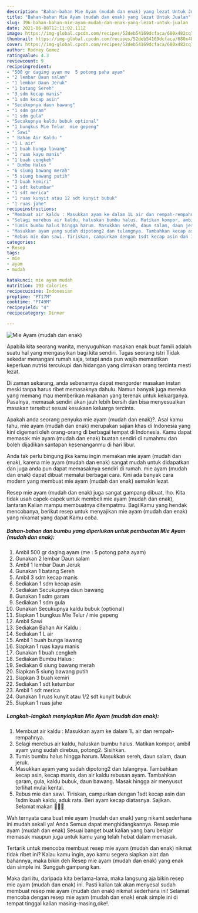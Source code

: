```yaml
---
description: "Bahan-bahan Mie Ayam (mudah dan enak) yang lezat Untuk Jualan"
title: "Bahan-bahan Mie Ayam (mudah dan enak) yang lezat Untuk Jualan"
slug: 396-bahan-bahan-mie-ayam-mudah-dan-enak-yang-lezat-untuk-jualan
date: 2021-06-08T12:11:02.111Z
image: https://img-global.cpcdn.com/recipes/52deb54169dcfaca/680x482cq70/mie-ayam-mudah-dan-enak-foto-resep-utama.jpg
thumbnail: https://img-global.cpcdn.com/recipes/52deb54169dcfaca/680x482cq70/mie-ayam-mudah-dan-enak-foto-resep-utama.jpg
cover: https://img-global.cpcdn.com/recipes/52deb54169dcfaca/680x482cq70/mie-ayam-mudah-dan-enak-foto-resep-utama.jpg
author: Rodney Gomez
ratingvalue: 4.3
reviewcount: 9
recipeingredient:
- "500 gr daging ayam me  5 potong paha ayam"
- "2 lembar Daun salam"
- "1 lembar Daun Jeruk"
- "1 batang Sereh"
- "3 sdm kecap manis"
- "1 sdm kecap asin"
- "Secukupnya daun bawang"
- "1 sdm garam"
- "1 sdm gula"
- "Secukupnya kaldu bubuk optional"
- "1 bungkus Mie Telur  mie gepeng"
- " Sawi"
- " Bahan Air Kaldu "
- "1 L air"
- "1 buah bunga lawang"
- "1 ruas kayu manis"
- "1 buah cengkeh"
- " Bumbu Halus "
- "6 siung bawang merah"
- "5 siung bawang putih"
- "3 buah kemiri"
- "1 sdt ketumbar"
- "1 sdt merica"
- "1 ruas kunyit atau 12 sdt kunyit bubuk"
- "1 ruas jahe"
recipeinstructions:
- "Membuat air kaldu : Masukkan ayam ke dalam 1L air dan rempah-rempahnya."
- "Selagi merebus air kaldu, haluskan bumbu halus. Matikan kompor, ambil ayam yang sudah direbus, potong2. Sisihkan."
- "Tumis bumbu halus hingga harum. Masukkan sereh, daun salam, daun jeruk."
- "Masukkan ayam yang sudah dipotong2 dan tulangnya. Tambahkan kecap asin, kecap manis, dan air kaldu rebusan ayam. Tambahkan garam, gula, kaldu bubuk, daun bawang. Masak hingga air menyusut terlihat mulai kental."
- "Rebus mie dan sawi. Tiriskan, campurkan dengan 1sdt kecap asin dan 1sdm kuah kaldu, aduk rata. Beri ayam kecap diatasnya. Sajikan. Selamat makan 🥰👩‍🍳"
categories:
- Resep
tags:
- mie
- ayam
- mudah

katakunci: mie ayam mudah 
nutrition: 193 calories
recipecuisine: Indonesian
preptime: "PT17M"
cooktime: "PT49M"
recipeyield: "4"
recipecategory: Dinner

---
```



![Mie Ayam (mudah dan enak)](https://img-global.cpcdn.com/recipes/52deb54169dcfaca/680x482cq70/mie-ayam-mudah-dan-enak-foto-resep-utama.jpg)

Apabila kita seorang wanita, menyuguhkan masakan enak buat famili adalah suatu hal yang mengasyikan bagi kita sendiri. Tugas seorang istri Tidak sekedar menangani rumah saja, tetapi anda pun wajib memastikan keperluan nutrisi tercukupi dan hidangan yang dimakan orang tercinta mesti lezat.

Di zaman  sekarang, anda sebenarnya dapat mengorder masakan instan meski tanpa harus ribet memasaknya dahulu. Namun banyak juga mereka yang memang mau memberikan makanan yang terenak untuk keluarganya. Pasalnya, memasak sendiri akan jauh lebih bersih dan bisa menyesuaikan masakan tersebut sesuai kesukaan keluarga tercinta. 



Apakah anda seorang penyuka mie ayam (mudah dan enak)?. Asal kamu tahu, mie ayam (mudah dan enak) merupakan sajian khas di Indonesia yang kini digemari oleh orang-orang di berbagai tempat di Indonesia. Kamu dapat memasak mie ayam (mudah dan enak) buatan sendiri di rumahmu dan boleh dijadikan santapan kesenanganmu di hari libur.

Anda tak perlu bingung jika kamu ingin memakan mie ayam (mudah dan enak), karena mie ayam (mudah dan enak) sangat mudah untuk didapatkan dan juga anda pun dapat memasaknya sendiri di rumah. mie ayam (mudah dan enak) dapat dibuat memalui berbagai cara. Kini ada banyak cara modern yang membuat mie ayam (mudah dan enak) semakin lezat.

Resep mie ayam (mudah dan enak) juga sangat gampang dibuat, lho. Kita tidak usah capek-capek untuk membeli mie ayam (mudah dan enak), lantaran Kalian mampu membuatnya ditempatmu. Bagi Kamu yang hendak mencobanya, berikut resep untuk menyajikan mie ayam (mudah dan enak) yang nikamat yang dapat Kamu coba.

<!--inarticleads1-->

##### Bahan-bahan dan bumbu yang diperlukan untuk pembuatan Mie Ayam (mudah dan enak):

1. Ambil 500 gr daging ayam (me : 5 potong paha ayam)
1. Gunakan 2 lembar Daun salam
1. Ambil 1 lembar Daun Jeruk
1. Gunakan 1 batang Sereh
1. Ambil 3 sdm kecap manis
1. Sediakan 1 sdm kecap asin
1. Sediakan Secukupnya daun bawang
1. Gunakan 1 sdm garam
1. Sediakan 1 sdm gula
1. Gunakan Secukupnya kaldu bubuk (optional)
1. Siapkan 1 bungkus Mie Telur / mie gepeng
1. Ambil  Sawi
1. Sediakan  Bahan Air Kaldu :
1. Sediakan 1 L air
1. Ambil 1 buah bunga lawang
1. Siapkan 1 ruas kayu manis
1. Gunakan 1 buah cengkeh
1. Sediakan  Bumbu Halus :
1. Sediakan 6 siung bawang merah
1. Siapkan 5 siung bawang putih
1. Siapkan 3 buah kemiri
1. Sediakan 1 sdt ketumbar
1. Ambil 1 sdt merica
1. Gunakan 1 ruas kunyit atau 1/2 sdt kunyit bubuk
1. Siapkan 1 ruas jahe




<!--inarticleads2-->

##### Langkah-langkah menyiapkan Mie Ayam (mudah dan enak):

1. Membuat air kaldu : Masukkan ayam ke dalam 1L air dan rempah-rempahnya.
1. Selagi merebus air kaldu, haluskan bumbu halus. Matikan kompor, ambil ayam yang sudah direbus, potong2. Sisihkan.
1. Tumis bumbu halus hingga harum. Masukkan sereh, daun salam, daun jeruk.
1. Masukkan ayam yang sudah dipotong2 dan tulangnya. Tambahkan kecap asin, kecap manis, dan air kaldu rebusan ayam. Tambahkan garam, gula, kaldu bubuk, daun bawang. Masak hingga air menyusut terlihat mulai kental.
1. Rebus mie dan sawi. Tiriskan, campurkan dengan 1sdt kecap asin dan 1sdm kuah kaldu, aduk rata. Beri ayam kecap diatasnya. Sajikan. Selamat makan 🥰👩‍🍳




Wah ternyata cara buat mie ayam (mudah dan enak) yang nikamt sederhana ini mudah sekali ya! Anda Semua dapat menghidangkannya. Resep mie ayam (mudah dan enak) Sesuai banget buat kalian yang baru belajar memasak maupun juga untuk kamu yang telah hebat dalam memasak.

Tertarik untuk mencoba membuat resep mie ayam (mudah dan enak) nikmat tidak ribet ini? Kalau kamu ingin, ayo kamu segera siapkan alat dan bahannya, maka bikin deh Resep mie ayam (mudah dan enak) yang enak dan simple ini. Sungguh gampang kan. 

Maka dari itu, daripada kita berlama-lama, maka langsung aja bikin resep mie ayam (mudah dan enak) ini. Pasti kalian tak akan menyesal sudah membuat resep mie ayam (mudah dan enak) nikmat sederhana ini! Selamat mencoba dengan resep mie ayam (mudah dan enak) enak simple ini di tempat tinggal kalian masing-masing,oke!.

